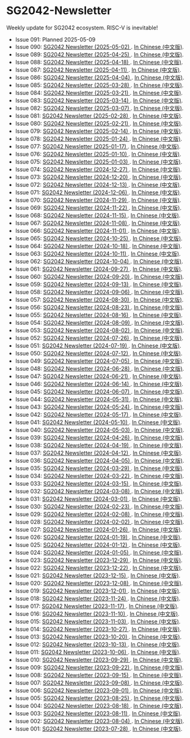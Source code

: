 # SG2042-Newsletter

Weekly update for SG2042 ecosystem. RISC-V is inevitable!

- Issue 091: Planned 2025-05-09
- Issue 090: [SG2042 Newsletter (2025-05-02) ](newsletters/090.md). [In Chinese (中文版)](newsletters/090.cn.md).
- Issue 089: [SG2042 Newsletter (2025-04-25) ](newsletters/089.md). [In Chinese (中文版)](newsletters/089.cn.md).
- Issue 088: [SG2042 Newsletter (2025-04-18) ](newsletters/088.md). [In Chinese (中文版)](newsletters/088.cn.md).
- Issue 087: [SG2042 Newsletter (2025-04-11) ](newsletters/087.md). [In Chinese (中文版)](newsletters/087.cn.md).
- Issue 086: [SG2042 Newsletter (2025-04-04) ](newsletters/086.md). [In Chinese (中文版)](newsletters/086.cn.md).
- Issue 085: [SG2042 Newsletter (2025-03-28) ](newsletters/085.md). [In Chinese (中文版)](newsletters/085.cn.md).
- Issue 084: [SG2042 Newsletter (2025-03-21) ](newsletters/084.md). [In Chinese (中文版)](newsletters/084.cn.md).
- Issue 083: [SG2042 Newsletter (2025-03-14) ](newsletters/083.md). [In Chinese (中文版)](newsletters/083.cn.md).
- Issue 082: [SG2042 Newsletter (2025-03-07) ](newsletters/082.md). [In Chinese (中文版)](newsletters/082.cn.md).
- Issue 081: [SG2042 Newsletter (2025-02-28) ](newsletters/081.md). [In Chinese (中文版)](newsletters/081.cn.md).
- Issue 080: [SG2042 Newsletter (2025-02-21) ](newsletters/080.md). [In Chinese (中文版)](newsletters/080.cn.md).
- Issue 079: [SG2042 Newsletter (2025-02-14) ](newsletters/079.md). [In Chinese (中文版)](newsletters/079.cn.md).
- Issue 078: [SG2042 Newsletter (2025-01-24) ](newsletters/078.md). [In Chinese (中文版)](newsletters/078.cn.md).
- Issue 077: [SG2042 Newsletter (2025-01-17) ](newsletters/077.md). [In Chinese (中文版)](newsletters/077.cn.md).
- Issue 076: [SG2042 Newsletter (2025-01-10) ](newsletters/076.md). [In Chinese (中文版)](newsletters/076.cn.md).
- Issue 075: [SG2042 Newsletter (2025-01-03) ](newsletters/075.md). [In Chinese (中文版)](newsletters/075.cn.md).
- Issue 074: [SG2042 Newsletter (2024-12-27) ](newsletters/074.md). [In Chinese (中文版)](newsletters/074.cn.md).
- Issue 073: [SG2042 Newsletter (2024-12-20) ](newsletters/073.md). [In Chinese (中文版)](newsletters/073.cn.md).
- Issue 072: [SG2042 Newsletter (2024-12-13) ](newsletters/072.md). [In Chinese (中文版)](newsletters/072.cn.md).
- Issue 071: [SG2042 Newsletter (2024-12-06) ](newsletters/071.md). [In Chinese (中文版)](newsletters/071.cn.md).
- Issue 070: [SG2042 Newsletter (2024-11-29) ](newsletters/070.md). [In Chinese (中文版)](newsletters/070.cn.md).
- Issue 069: [SG2042 Newsletter (2024-11-22) ](newsletters/069.md). [In Chinese (中文版)](newsletters/069.cn.md).
- Issue 068: [SG2042 Newsletter (2024-11-15) ](newsletters/068.md). [In Chinese (中文版)](newsletters/068.cn.md).
- Issue 067: [SG2042 Newsletter (2024-11-08) ](newsletters/067.md). [In Chinese (中文版)](newsletters/067.cn.md).
- Issue 066: [SG2042 Newsletter (2024-11-01) ](newsletters/066.md). [In Chinese (中文版)](newsletters/066.cn.md).
- Issue 065: [SG2042 Newsletter (2024-10-25) ](newsletters/065.md). [In Chinese (中文版)](newsletters/065.cn.md).
- Issue 064: [SG2042 Newsletter (2024-10-18) ](newsletters/064.md). [In Chinese (中文版)](newsletters/064.cn.md).
- Issue 063: [SG2042 Newsletter (2024-10-11) ](newsletters/063.md). [In Chinese (中文版)](newsletters/063.cn.md).
- Issue 062: [SG2042 Newsletter (2024-10-04) ](newsletters/062.md). [In Chinese (中文版)](newsletters/062.cn.md).
- Issue 061: [SG2042 Newsletter (2024-09-27) ](newsletters/061.md). [In Chinese (中文版)](newsletters/061.cn.md).
- Issue 060: [SG2042 Newsletter (2024-09-20) ](newsletters/060.md). [In Chinese (中文版)](newsletters/060.cn.md).
- Issue 059: [SG2042 Newsletter (2024-09-13) ](newsletters/059.md). [In Chinese (中文版)](newsletters/059.cn.md).
- Issue 058: [SG2042 Newsletter (2024-09-06) ](newsletters/058.md). [In Chinese (中文版)](newsletters/058.cn.md).
- Issue 057: [SG2042 Newsletter (2024-08-30) ](newsletters/057.md). [In Chinese (中文版)](newsletters/057.cn.md).
- Issue 056: [SG2042 Newsletter (2024-08-23) ](newsletters/056.md). [In Chinese (中文版)](newsletters/056.cn.md).
- Issue 055: [SG2042 Newsletter (2024-08-16) ](newsletters/055.md). [In Chinese (中文版)](newsletters/055.cn.md).
- Issue 054: [SG2042 Newsletter (2024-08-09) ](newsletters/054.md). [In Chinese (中文版)](newsletters/054.cn.md).
- Issue 053: [SG2042 Newsletter (2024-08-02) ](newsletters/053.md). [In Chinese (中文版)](newsletters/053.cn.md).
- Issue 052: [SG2042 Newsletter (2024-07-26) ](newsletters/052.md). [In Chinese (中文版)](newsletters/052.cn.md).
- Issue 051: [SG2042 Newsletter (2024-07-19) ](newsletters/051.md). [In Chinese (中文版)](newsletters/051.cn.md).
- Issue 050: [SG2042 Newsletter (2024-07-12) ](newsletters/050.md). [In Chinese (中文版)](newsletters/050.cn.md).
- Issue 049: [SG2042 Newsletter (2024-07-05) ](newsletters/049.md). [In Chinese (中文版)](newsletters/049.cn.md).
- Issue 048: [SG2042 Newsletter (2024-06-28) ](newsletters/048.md). [In Chinese (中文版)](newsletters/048.cn.md).
- Issue 047: [SG2042 Newsletter (2024-06-21) ](newsletters/047.md). [In Chinese (中文版)](newsletters/047.cn.md).
- Issue 046: [SG2042 Newsletter (2024-06-14) ](newsletters/046.md). [In Chinese (中文版)](newsletters/046.cn.md).
- Issue 045: [SG2042 Newsletter (2024-06-07) ](newsletters/045.md). [In Chinese (中文版)](newsletters/045.cn.md).
- Issue 044: [SG2042 Newsletter (2024-05-31) ](newsletters/044.md). [In Chinese (中文版)](newsletters/044.cn.md).
- Issue 043: [SG2042 Newsletter (2024-05-24) ](newsletters/043.md). [In Chinese (中文版)](newsletters/043.cn.md).
- Issue 042: [SG2042 Newsletter (2024-05-17) ](newsletters/042.md). [In Chinese (中文版)](newsletters/042.cn.md).
- Issue 041: [SG2042 Newsletter (2024-05-10) ](newsletters/041.md). [In Chinese (中文版)](newsletters/041.cn.md).
- Issue 040: [SG2042 Newsletter (2024-05-03) ](newsletters/040.md). [In Chinese (中文版)](newsletters/040.cn.md).
- Issue 039: [SG2042 Newsletter (2024-04-26) ](newsletters/039.md). [In Chinese (中文版)](newsletters/039.cn.md).
- Issue 038: [SG2042 Newsletter (2024-04-19) ](newsletters/038.md). [In Chinese (中文版)](newsletters/038.cn.md).
- Issue 037: [SG2042 Newsletter (2024-04-12) ](newsletters/037.md). [In Chinese (中文版)](newsletters/037.cn.md).
- Issue 036: [SG2042 Newsletter (2024-04-05) ](newsletters/036.md). [In Chinese (中文版)](newsletters/036.cn.md).
- Issue 035: [SG2042 Newsletter (2024-03-29) ](newsletters/035.md). [In Chinese (中文版)](newsletters/035.cn.md).
- Issue 034: [SG2042 Newsletter (2024-03-22) ](newsletters/034.md). [In Chinese (中文版)](newsletters/034.cn.md).
- Issue 033: [SG2042 Newsletter (2024-03-15) ](newsletters/033.md). [In Chinese (中文版)](newsletters/033.cn.md).
- Issue 032: [SG2042 Newsletter (2024-03-08) ](newsletters/032.md). [In Chinese (中文版)](newsletters/032.cn.md).
- Issue 031: [SG2042 Newsletter (2024-03-01) ](newsletters/031.md). [In Chinese (中文版)](newsletters/031.cn.md).
- Issue 030: [SG2042 Newsletter (2024-02-23) ](newsletters/030.md). [In Chinese (中文版)](newsletters/030.cn.md).
- Issue 029: [SG2042 Newsletter (2024-02-08) ](newsletters/029.md). [In Chinese (中文版)](newsletters/029.cn.md).
- Issue 028: [SG2042 Newsletter (2024-02-02) ](newsletters/028.md). [In Chinese (中文版)](newsletters/028.cn.md).
- Issue 027: [SG2042 Newsletter (2024-01-26) ](newsletters/027.md). [In Chinese (中文版)](newsletters/027.cn.md).
- Issue 026: [SG2042 Newsletter (2024-01-19) ](newsletters/026.md). [In Chinese (中文版)](newsletters/026.cn.md).
- Issue 025: [SG2042 Newsletter (2024-01-12) ](newsletters/025.md). [In Chinese (中文版)](newsletters/025.cn.md).
- Issue 024: [SG2042 Newsletter (2024-01-05) ](newsletters/024.md). [In Chinese (中文版)](newsletters/024.cn.md).
- Issue 023: [SG2042 Newsletter (2023-12-29) ](newsletters/023.md). [In Chinese (中文版)](newsletters/023.cn.md).
- Issue 022: [SG2042 Newsletter (2023-12-22) ](newsletters/022.md). [In Chinese (中文版)](newsletters/022.cn.md).
- Issue 021: [SG2042 Newsletter (2023-12-15) ](newsletters/021.md). [In Chinese (中文版)](newsletters/021.cn.md).
- Issue 020: [SG2042 Newsletter (2023-12-08) ](newsletters/020.md). [In Chinese (中文版)](newsletters/020.cn.md).
- Issue 019: [SG2042 Newsletter (2023-12-01) ](newsletters/019.md). [In Chinese (中文版)](newsletters/019.cn.md).
- Issue 018: [SG2042 Newsletter (2023-11-24) ](newsletters/018.md). [In Chinese (中文版)](newsletters/018.cn.md).
- Issue 017: [SG2042 Newsletter (2023-11-17) ](newsletters/017.md). [In Chinese (中文版)](newsletters/017.cn.md).
- Issue 016: [SG2042 Newsletter (2023-11-10) ](newsletters/016.md). [In Chinese (中文版)](newsletters/016.cn.md).
- Issue 015: [SG2042 Newsletter (2023-11-03) ](newsletters/015.md). [In Chinese (中文版)](newsletters/015.cn.md).
- Issue 014: [SG2042 Newsletter (2023-10-27) ](newsletters/014.md). [In Chinese (中文版)](newsletters/014.cn.md).
- Issue 013: [SG2042 Newsletter (2023-10-20) ](newsletters/013.md). [In Chinese (中文版)](newsletters/013.cn.md).
- Issue 012: [SG2042 Newsletter (2023-10-13) ](newsletters/012.md). [In Chinese (中文版)](newsletters/012.cn.md).
- Issue 011: [SG2042 Newsletter (2023-10-06) ](newsletters/011.md). [In Chinese (中文版)](newsletters/011.cn.md).
- Issue 010: [SG2042 Newsletter (2023-09-29) ](newsletters/010.md). [In Chinese (中文版)](newsletters/010.cn.md).
- Issue 009: [SG2042 Newsletter (2023-09-22) ](newsletters/009.md). [In Chinese (中文版)](newsletters/009.cn.md).
- Issue 008: [SG2042 Newsletter (2023-09-15) ](newsletters/008.md). [In Chinese (中文版)](newsletters/008.cn.md).
- Issue 007: [SG2042 Newsletter (2023-09-08) ](newsletters/007.md). [In Chinese (中文版)](newsletters/007.cn.md).
- Issue 006: [SG2042 Newsletter (2023-09-01) ](newsletters/006.md). [In Chinese (中文版)](newsletters/006.cn.md).
- Issue 005: [SG2042 Newsletter (2023-08-25) ](newsletters/005.md). [In Chinese (中文版)](newsletters/005.cn.md).
- Issue 004: [SG2042 Newsletter (2023-08-18) ](newsletters/004.md). [In Chinese (中文版)](newsletters/004.cn.md).
- Issue 003: [SG2042 Newsletter (2023-08-11) ](newsletters/003.md). [In Chinese (中文版)](newsletters/003.cn.md).
- Issue 002: [SG2042 Newsletter (2023-08-04) ](newsletters/002.md). [In Chinese (中文版)](newsletters/002.cn.md).
- Issue 001: [SG2042 Newsletter (2023-07-28) ](newsletters/001.md). [In Chinese (中文版)](newsletters/001.cn.md).
